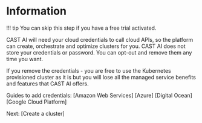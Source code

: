 # Information

!!! tip
    You can skip this step if you have a free trial activated.

CAST AI will need your cloud credentials to call cloud APIs, so the platform can create, orchestrate and optimize clusters for you. CAST AI does not store your credentials or password. You can opt-out and remove them any time you want.

If you remove the credentials - you are free to use the Kubernetes provisioned cluster as it is but you will lose all the managed service benefits and features that CAST AI offers.

Guides to add credentials:
[Amazon Web Services]
[Azure]
[Digital Ocean]
[Google Cloud Platform]

Next:
[Create a cluster]
